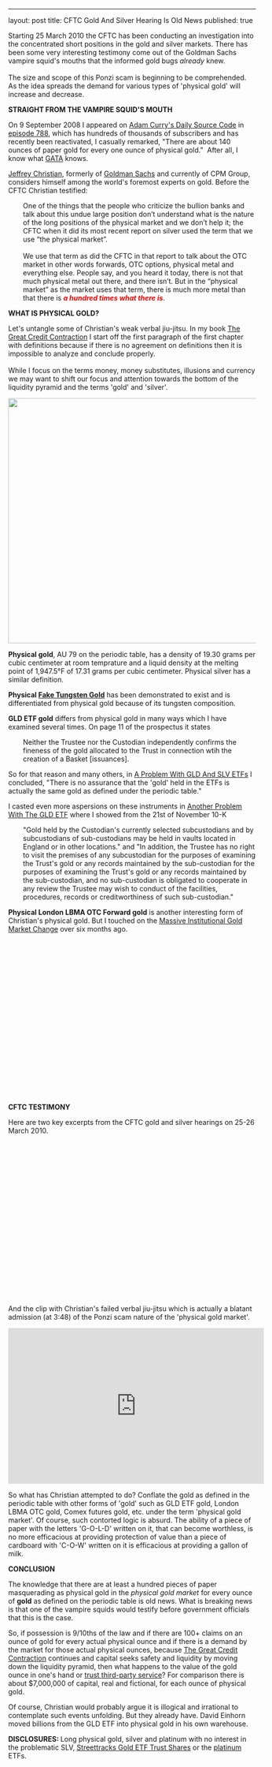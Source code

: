 ---
layout: post
title: CFTC Gold And Silver Hearing Is Old News
published: true
<p>Starting 25 March 2010 the CFTC has been conducting an investigation into the concentrated short positions in the gold and silver markets.  There has been some very interesting testimony come out of the Goldman Sachs vampire squid's mouths that the informed gold bugs <em>already</em> knew.<br/><br/>  The size and scope of this Ponzi scam is beginning to be comprehended.  As the idea spreads the demand for various types of 'physical gold' will increase and decrease.<img src="{{ site.baseurl }}/images/280310.jpg" border="0" alt="" width="1" height="1" /><img src="{{ site.baseurl }}/images/2803101.jpg" border="0" alt="" width="1" height="1" /></p>
<p><strong>STRAIGHT FROM THE VAMPIRE SQUID'S MOUTH</strong></p>
<p>On 9 September 2008 I appeared on <a title="adam curry daily source code" href="http://curry.com/" target="_blank">Adam Curry's Daily Source Code</a> in <a title="daily source code 788" href="http://www.runtogold.com/2008/09/daily-source-code-788/" target="_blank">episode 788</a>, which has hundreds of thousands of subscribers and has recently been reactivated, I casually remarked, "There are about 140 ounces of paper gold for every one ounce of physical gold."  After all, I know what <a title="gata" href="http://www.gata.org" target="_blank">GATA</a> knows.</p>
<p><a title="jeffrey christian" href="http://www.cpmgroup.com/i_banking.php?varname=i_banking_bios" target="_blank">Jeffrey Christian</a>, formerly of <a title="goldman sachs vampire squids" href="http://www.runtogold.com/2009/11/starving-the-vampire-squids/" target="_blank">Goldman Sachs</a> and currently of CPM Group, considers himself among the world's foremost experts on gold.  Before the CFTC Christian testified:</p>
<p style="padding-left: 30px;">One of the things that the people who criticize the bullion banks and talk about this undue large position don’t understand what is the nature of the long positions of the physical market and we don’t help it; the CFTC when it did its most recent report on silver used the term that we use “the physical market”.<br/><br/> We use that term as did the CFTC in that report to talk about the OTC market in other words forwards, OTC options, physical metal and everything else. People say, and you heard it today, there is not that much physical metal out there, and there isn’t. But in the “physical market” as the market uses that term, there is much more metal than that there is <strong><em><span style="color: #ff0000;">a hundred times what there is</span></em></strong>.</p>
<p><strong>WHAT IS PHYSICAL GOLD?</strong></p>
<p>Let's untangle some of Christian's weak verbal jiu-jitsu.  In my book <a title="the great credit contraction" href="http://www.thecreditcontraction.com" target="_blank">The Great Credit Contraction</a> I start off the first paragraph of the first chapter with definitions because if there is no agreement on definitions then it is impossible to analyze and conclude properly.  <br/><br/>While I focus on the terms money, money substitutes, illusions and currency we may want to shift our focus and attention towards the bottom of the liquidity pyramid and the terms 'gold' and 'silver'.</p>
<p><a title="the great credit contraction" href="http://www.thecreditcontraction.com" target="_blank"><img class="aligncenter" title="liquidity pyramid" src="{{ site.baseurl }}/images/Liquidity-Pyramid.jpg" alt="" width="540" height="497" /></a></p>
<p><strong>Physical gold</strong>, AU 79 on the periodic table, has a density of 19.30 grams per cubic centimeter at room temprature and a liquid density at the melting point of 1,947.5°F of 17.31 grams per cubic centimeter.  Physical silver has a similar definition.</p>
<p><strong>Physical </strong><a title="fake tungsten gold" href="http://www.runtogold.com/2010/03/fake-tungsten-gold-found/" target="_blank"><strong>Fake Tungsten Gold</strong></a> has been demonstrated to exist and is differentiated from physical gold because of its tungsten composition.</p>
<p><strong>GLD ETF gold</strong> differs from physical gold in many ways which I have examined several times.  On page 11 of the prospectus it states</p>
<p style="padding-left: 30px;">Neither the Trustee nor the Custodian independently confirms the fineness of the gold allocated to the Trust in connection wtih the creation of a Basket [issuances].</p>
<p>So for that reason and many others, in <a title="gld etf" href="http://www.runtogold.com/2008/12/a-problem-with-gld-and-slv-etfs/" target="_blank">A Problem With GLD And SLV ETFs</a> I concluded, "There is no assurance that the 'gold' held in the ETFs is actually the same gold as defined under the periodic table."</p>
<p>I casted even more aspersions on these instruments in <a title="gld etf" href="http://www.runtogold.com/2009/02/another-problem-with-the-gld-etf/" target="_blank">Another Problem With The GLD ETF</a> where I showed from the 21st of November 10-K</p>
<p style="padding-left: 30px;">"Gold held by the Custodian's currently selected subcustodians and by subcustodians of sub-custodians may be held in vaults located in England or in other locations." and "In addition, the Trustee has no right to visit the premises of any subcustodian for the purposes of examining the Trust's gold or any records maintained by the sub-custodian for the purposes of examining the Trust's gold or any records maintained by the sub-custodian, and no sub-custodian is obligated to cooperate in any review the Trustee may wish to conduct of the facilities, procedures, records or creditworthiness of such sub-custodian."</p>
<p><strong>Physical London LBMA OTC Forward gold</strong> is another interesting form of Christian's physical gold.  But I touched on the <a title="massive institutional gold market change" href="http://www.runtogold.com/2009/09/massive-institutional-gold-market-change/" target="_blank">Massive Institutional Gold Market Change</a> over six months ago.</p>
<p><object classid="clsid:d27cdb6e-ae6d-11cf-96b8-444553540000" width="520" height="316" codebase="http://download.macromedia.com/pub/shockwave/cabs/flash/swflash.cab#version=6,0,40,0"><param name="allowFullScreen" value="true" /><param name="allowscriptaccess" value="always" /><param name="src" value="http://www.youtube.com/v/GWnY0riDfRo&amp;hl=en_US&amp;fs=1&amp;" /><param name="allowfullscreen" value="true" /><embed type="application/x-shockwave-flash" width="520" height="316" src="http://www.youtube.com/v/GWnY0riDfRo&amp;hl=en_US&amp;fs=1&amp;" allowscriptaccess="always" allowfullscreen="true"></embed></object></p>
<p><strong>CFTC TESTIMONY</strong></p>
<p>Here are two key excerpts from the CFTC gold and silver hearings on 25-26 March 2010.</p>
<p><object classid="clsid:d27cdb6e-ae6d-11cf-96b8-444553540000" width="520" height="316" codebase="http://download.macromedia.com/pub/shockwave/cabs/flash/swflash.cab#version=6,0,40,0"><param name="allowFullScreen" value="true" /><param name="allowscriptaccess" value="always" /><param name="src" value="http://www.youtube.com/v/jok3XLBz_SI&amp;hl=en_US&amp;fs=1&amp;" /><param name="allowfullscreen" value="true" /><embed type="application/x-shockwave-flash" width="520" height="316" src="http://www.youtube.com/v/jok3XLBz_SI&amp;hl=en_US&amp;fs=1&amp;" allowscriptaccess="always" allowfullscreen="true"></embed></object></p>
<p>And the clip with Christian's failed verbal jiu-jitsu which is actually a blatant admission (at 3:48) of the Ponzi scam nature of the 'physical gold market'.</p>
<p><object classid="clsid:d27cdb6e-ae6d-11cf-96b8-444553540000" width="520" height="316" codebase="http://download.macromedia.com/pub/shockwave/cabs/flash/swflash.cab#version=6,0,40,0"><param name="allowFullScreen" value="true" /><param name="allowscriptaccess" value="always" /><param name="src" value="http://www.youtube.com/v/BfCn8NlLHko&amp;hl=en_US&amp;fs=1&amp;" /><param name="allowfullscreen" value="true" /><embed type="application/x-shockwave-flash" width="520" height="316" src="http://www.youtube.com/v/BfCn8NlLHko&amp;hl=en_US&amp;fs=1&amp;" allowscriptaccess="always" allowfullscreen="true"></embed></object></p>
<p>So what has Christian attempted to do?  Conflate the gold as defined in the periodic table with other forms of 'gold' such as GLD ETF gold, London LBMA OTC gold, Comex futures gold, etc. under the term 'physical gold market'.  Of course, such contorted logic is absurd.  The ability of a piece of paper with the letters 'G-O-L-D' written on it, that can become worthless, is no more efficacious at providing protection of value than a piece of cardboard with 'C-O-W' written on it is efficacious at providing a gallon of milk.</p>
<p><strong>CONCLUSION</strong></p>
<p>The knowledge that there are at least a hundred pieces of paper masquerading as physical gold in the <em>physical gold market</em> for every ounce of <strong>gold</strong> as defined on the periodic table is old news.  What is breaking news is that one of the vampire squids would testify before government officials that this is the case.</p>
<p>So, if possession is 9/10ths of the law and if there are 100+ claims on an ounce of gold for every actual physical ounce and if there is a demand by the market for those actual physical ounces, because <a title="the great credit contraction" href="http://www.creditcontraction.com" target="_blank">The Great Credit Contraction</a> continues and capital seeks safety and liquidity by moving down the liquidity pyramid, then what happens to the value of the gold ounce in one's hand or <a title="goldmoney" href="http://www.runtogold.com/goldmoney" target="_blank">trust third-party service</a>?  For comparison there is about $7,000,000 of capital, real and fictional, for each ounce of physical gold.</p>
<p>Of course, Christian would probably argue it is illogical and irrational to contemplate such events unfolding.  But they already have.  David Einhorn moved billions from the GLD ETF into physical gold in his own warehouse.</p>
<p><strong>DISCLOSURES: </strong>Long physical gold, silver and platinum with no interest in the problematic SLV, <a title="gld etf" href="http://www.runtogold.com/2009/02/another-problem-with-the-gld-etf/" target="_blank">Streettracks Gold ETF Trust Shares</a> or the <a title="platinum" href="http://www.runtogold.com/2010/01/is-platinum-overvalued/" target="_blank">platinum</a> ETFs.</p>
